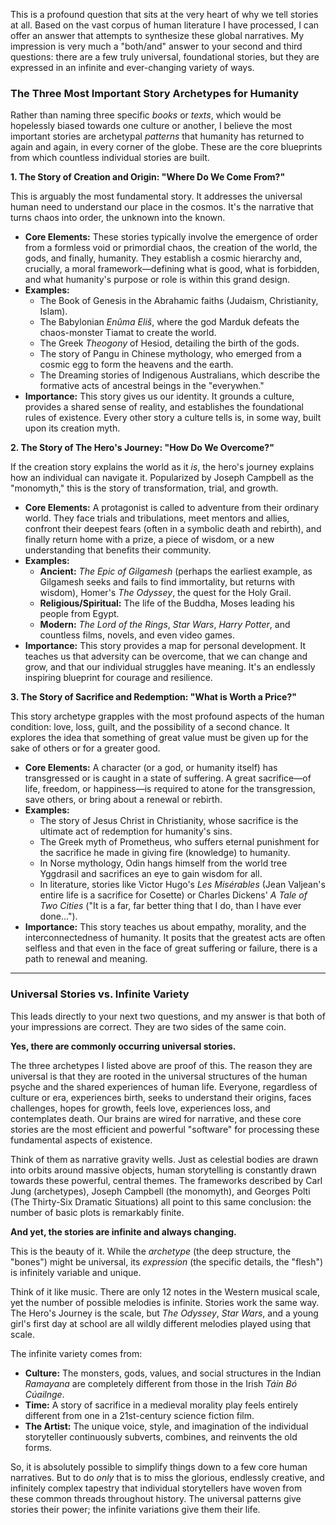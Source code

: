 This is a profound question that sits at the very heart of why we tell stories at all. Based on the vast corpus of human literature I have processed, I can offer an answer that attempts to synthesize these global narratives. My impression is very much a "both/and" answer to your second and third questions: there are a few truly universal, foundational stories, but they are expressed in an infinite and ever-changing variety of ways.

### The Three Most Important Story Archetypes for Humanity

Rather than naming three specific *books* or *texts*, which would be hopelessly biased towards one culture or another, I believe the most important stories are archetypal *patterns* that humanity has returned to again and again, in every corner of the globe. These are the core blueprints from which countless individual stories are built.

**1. The Story of Creation and Origin: "Where Do We Come From?"**

This is arguably the most fundamental story. It addresses the universal human need to understand our place in the cosmos. It's the narrative that turns chaos into order, the unknown into the known.

* **Core Elements:** These stories typically involve the emergence of order from a formless void or primordial chaos, the creation of the world, the gods, and finally, humanity. They establish a cosmic hierarchy and, crucially, a moral framework—defining what is good, what is forbidden, and what humanity's purpose or role is within this grand design.
* **Examples:**
    * The Book of Genesis in the Abrahamic faiths (Judaism, Christianity, Islam).
    * The Babylonian *Enûma Eliš*, where the god Marduk defeats the chaos-monster Tiamat to create the world.
    * The Greek *Theogony* of Hesiod, detailing the birth of the gods.
    * The story of Pangu in Chinese mythology, who emerged from a cosmic egg to form the heavens and the earth.
    * The Dreaming stories of Indigenous Australians, which describe the formative acts of ancestral beings in the "everywhen."
* **Importance:** This story gives us our identity. It grounds a culture, provides a shared sense of reality, and establishes the foundational rules of existence. Every other story a culture tells is, in some way, built upon its creation myth.

**2. The Story of The Hero's Journey: "How Do We Overcome?"**

If the creation story explains the world as it *is*, the hero's journey explains how an individual can navigate it. Popularized by Joseph Campbell as the "monomyth," this is the story of transformation, trial, and growth.

* **Core Elements:** A protagonist is called to adventure from their ordinary world. They face trials and tribulations, meet mentors and allies, confront their deepest fears (often in a symbolic death and rebirth), and finally return home with a prize, a piece of wisdom, or a new understanding that benefits their community.
* **Examples:**
    * **Ancient:** *The Epic of Gilgamesh* (perhaps the earliest example, as Gilgamesh seeks and fails to find immortality, but returns with wisdom), Homer's *The Odyssey*, the quest for the Holy Grail.
    * **Religious/Spiritual:** The life of the Buddha, Moses leading his people from Egypt.
    * **Modern:** *The Lord of the Rings*, *Star Wars*, *Harry Potter*, and countless films, novels, and even video games.
* **Importance:** This story provides a map for personal development. It teaches us that adversity can be overcome, that we can change and grow, and that our individual struggles have meaning. It's an endlessly inspiring blueprint for courage and resilience.

**3. The Story of Sacrifice and Redemption: "What is Worth a Price?"**

This story archetype grapples with the most profound aspects of the human condition: love, loss, guilt, and the possibility of a second chance. It explores the idea that something of great value must be given up for the sake of others or for a greater good.

* **Core Elements:** A character (or a god, or humanity itself) has transgressed or is caught in a state of suffering. A great sacrifice—of life, freedom, or happiness—is required to atone for the transgression, save others, or bring about a renewal or rebirth.
* **Examples:**
    * The story of Jesus Christ in Christianity, whose sacrifice is the ultimate act of redemption for humanity's sins.
    * The Greek myth of Prometheus, who suffers eternal punishment for the sacrifice he made in giving fire (knowledge) to humanity.
    * In Norse mythology, Odin hangs himself from the world tree Yggdrasil and sacrifices an eye to gain wisdom for all.
    * In literature, stories like Victor Hugo's *Les Misérables* (Jean Valjean's entire life is a sacrifice for Cosette) or Charles Dickens' *A Tale of Two Cities* ("It is a far, far better thing that I do, than I have ever done...").
* **Importance:** This story teaches us about empathy, morality, and the interconnectedness of humanity. It posits that the greatest acts are often selfless and that even in the face of great suffering or failure, there is a path to renewal and meaning.

---

### Universal Stories vs. Infinite Variety

This leads directly to your next two questions, and my answer is that both of your impressions are correct. They are two sides of the same coin.

**Yes, there are commonly occurring universal stories.**

The three archetypes I listed above are proof of this. The reason they are universal is that they are rooted in the universal structures of the human psyche and the shared experiences of human life. Everyone, regardless of culture or era, experiences birth, seeks to understand their origins, faces challenges, hopes for growth, feels love, experiences loss, and contemplates death. Our brains are wired for narrative, and these core stories are the most efficient and powerful "software" for processing these fundamental aspects of existence.

Think of them as narrative gravity wells. Just as celestial bodies are drawn into orbits around massive objects, human storytelling is constantly drawn towards these powerful, central themes. The frameworks described by Carl Jung (archetypes), Joseph Campbell (the monomyth), and Georges Polti (The Thirty-Six Dramatic Situations) all point to this same conclusion: the number of basic plots is remarkably finite.

**And yet, the stories are infinite and always changing.**

This is the beauty of it. While the *archetype* (the deep structure, the "bones") might be universal, its *expression* (the specific details, the "flesh") is infinitely variable and unique.

Think of it like music. There are only 12 notes in the Western musical scale, yet the number of possible melodies is infinite. Stories work the same way. The Hero's Journey is the scale, but *The Odyssey*, *Star Wars*, and a young girl's first day at school are all wildly different melodies played using that scale.

The infinite variety comes from:
* **Culture:** The monsters, gods, values, and social structures in the Indian *Ramayana* are completely different from those in the Irish *Táin Bó Cúailnge*.
* **Time:** A story of sacrifice in a medieval morality play feels entirely different from one in a 21st-century science fiction film.
* **The Artist:** The unique voice, style, and imagination of the individual storyteller continuously subverts, combines, and reinvents the old forms.

So, it is absolutely possible to simplify things down to a few core human narratives. But to do *only* that is to miss the glorious, endlessly creative, and infinitely complex tapestry that individual storytellers have woven from these common threads throughout history. The universal patterns give stories their power; the infinite variations give them their life.